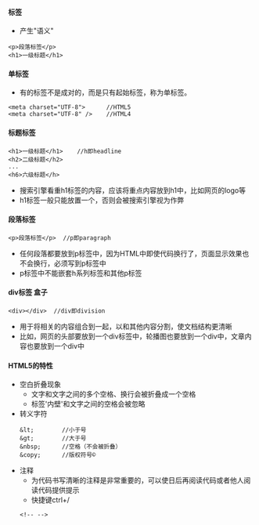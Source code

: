 #### 标签
+ 产生"语义"
```
<p>段落标签</p>
<h1>一级标题</h1>
```
#### 单标签
+ 有的标签不是成对的，而是只有起始标签，称为单标签。
```
<meta charset="UTF-8">      //HTML5
<meta charset="UTF-8" />    //HTML4
```
#### 标题标签
```
<h1>一级标题</h1>    //h即headline
<h2>二级标题</h2>
...
<h6>六级标题</h>
```

+ 搜索引擎看重h1标签的内容，应该将重点内容放到h1中，比如网页的logo等
+ h1标签一般只能放置一个，否则会被搜索引擎视为作弊

#### 段落标签
```
<p>段落标签</p>  //p即paragraph
```
+ 任何段落都要放到p标签中，因为HTML中即使代码换行了，页面显示效果也不会换行，必须写到p标签中
+ p标签中不能嵌套h系列标签和其他p标签

#### div标签 盒子
```
<div></div>  //div即division
```
+ 用于将相关的内容组合到一起，以和其他内容分割，使文档结构更清晰
+ 比如，网页的头部要放到一个div标签中，轮播图也要放到一个div中，文章内容也要放到一个div中

#### HTML5的特性
+ 空白折叠现象
    + 文字和文字之间的多个空格、换行会被折叠成一个空格
    + 标签'内壁'和文字之间的空格会被忽略
+ 转义字符
    ```
    &lt;        //小于号
    &gt;        //大于号
    &nbsp;      //空格（不会被折叠）
    &copy;      //版权符号©
    ```
+ 注释
    + 为代码书写清晰的注释是非常重要的，可以使日后再阅读代码或者他人阅读代码提供提示
    + 快捷键ctrl+/
    ```
    <!-- -->
    ```
